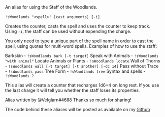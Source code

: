 An alias for using the Staff of the Woodlands.
 
`!sWoodlands "<spell>" [cast arguments] [-i]`. 
 
Creates the counter, casts the spell and uses the counter to keep track. Using `-i`, the staff can be used without expending the charge.
 
You only need to type a unique part of the spell name in order to cast the spell, using quotes for multi-word spells.
Examples of how to use the staff:
 
Barkskin - `!sWoodlands bark [-t target]`
Speak with Animals - `!sWoodlands "with animal"`
Locate Animals or Plants - `!sWoodlands locate`
Wall of Thorns - `!sWoodlands wall [-t target] [-t another] [-dc 14]`
Pass without Trace - `!sWoodlands pass`
Tree Form - `!sWoodlands tree`
Syntax and spells - `!sWoodlands ?` 
 
 
This alias will create a counter that recharges 1d6+4 on long rest. If you use the last charge it will tell you whether the staff loses its properties.
 
Alias written by @Velglarn#4688  Thanks so much for sharing!
 
The code behind these aliases will be posted as available on my [Github](https://github.com/TheReverendB/avrae-aliases)